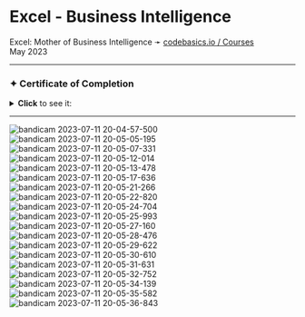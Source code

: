 # **Excel - Business Intelligence**

Excel: Mother of Business Intelligence ➛ [codebasics.io / Courses](https://codebasics.io/courses/excel-mother-of-business-intelligence)  
May 2023


---

### ✦ Certificate of Completion
<details><summary><b>Click</b> to see it:</summary><img src="https://github.com/Teodor-Cristia/Portfolio/assets/94936000/7351a723-4837-4763-897b-5a8aa081ed43"></details>

---



![bandicam 2023-07-11 20-04-57-500](https://github.com/Teodor-Cristia/Portfolio/assets/94936000/39163ff9-bb3a-4723-8f23-d19c71c5a8ed)
![bandicam 2023-07-11 20-05-05-195](https://github.com/Teodor-Cristia/Portfolio/assets/94936000/95a38b0a-a23c-496d-96df-5e0ee8acfedd)
![bandicam 2023-07-11 20-05-07-331](https://github.com/Teodor-Cristia/Portfolio/assets/94936000/06ea999e-5e52-4f6c-ba14-d920852cb5d6)
![bandicam 2023-07-11 20-05-12-014](https://github.com/Teodor-Cristia/Portfolio/assets/94936000/b849b819-941a-4864-8e32-286f37d3a78c)
![bandicam 2023-07-11 20-05-13-478](https://github.com/Teodor-Cristia/Portfolio/assets/94936000/120774ff-7d01-4f37-b3f1-60b4f902e168)
![bandicam 2023-07-11 20-05-17-636](https://github.com/Teodor-Cristia/Portfolio/assets/94936000/0390248f-dd8c-4c84-9cfb-d16ce0b3b528)
![bandicam 2023-07-11 20-05-21-266](https://github.com/Teodor-Cristia/Portfolio/assets/94936000/e6dad834-c6f1-4d3b-949f-919fe0bc09f1)
![bandicam 2023-07-11 20-05-22-820](https://github.com/Teodor-Cristia/Portfolio/assets/94936000/44b2afb0-10be-48bf-b087-6cad956bbfe8)
![bandicam 2023-07-11 20-05-24-704](https://github.com/Teodor-Cristia/Portfolio/assets/94936000/299d058f-790d-497b-8301-1fc649079d38)
![bandicam 2023-07-11 20-05-25-993](https://github.com/Teodor-Cristia/Portfolio/assets/94936000/7ae8daa7-b054-4da9-a4df-e31b83f6b0ac)
![bandicam 2023-07-11 20-05-27-160](https://github.com/Teodor-Cristia/Portfolio/assets/94936000/118e7211-34cf-422b-a333-22d77a8a00ab)
![bandicam 2023-07-11 20-05-28-476](https://github.com/Teodor-Cristia/Portfolio/assets/94936000/32f0ff55-1db6-4a53-87e9-98fb1a346c40)
![bandicam 2023-07-11 20-05-29-622](https://github.com/Teodor-Cristia/Portfolio/assets/94936000/ee3286e7-3fdb-4df8-a96e-390112717eec)
![bandicam 2023-07-11 20-05-30-610](https://github.com/Teodor-Cristia/Portfolio/assets/94936000/faad7957-5c7d-4f2b-be69-934babd5e889)
![bandicam 2023-07-11 20-05-31-631](https://github.com/Teodor-Cristia/Portfolio/assets/94936000/aebe2302-c64f-4a3a-92ef-db6cd5bbe8bd)
![bandicam 2023-07-11 20-05-32-752](https://github.com/Teodor-Cristia/Portfolio/assets/94936000/e8fafd73-69b6-49bb-9ae7-691b29c08de0)
![bandicam 2023-07-11 20-05-34-139](https://github.com/Teodor-Cristia/Portfolio/assets/94936000/f6a82a8a-62ae-468d-8bc1-521a94e5f46d)
![bandicam 2023-07-11 20-05-35-582](https://github.com/Teodor-Cristia/Portfolio/assets/94936000/f7970ff9-193b-4fc7-8ae2-8af2033ec352)
![bandicam 2023-07-11 20-05-36-843](https://github.com/Teodor-Cristia/Portfolio/assets/94936000/b43f8b95-9b6e-4104-92e0-1a2d3b7df6e6)

